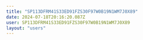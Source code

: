 ```yaml
---
title: "SP113DFRM41S33ED91FZS30F97W0B19N1WM7J0X89"
date: 2024-07-18T20:16:20.087Z
user: SP113DFRM41S33ED91FZS30F97W0B19N1WM7J0X89
layout: "users"
---
```

    